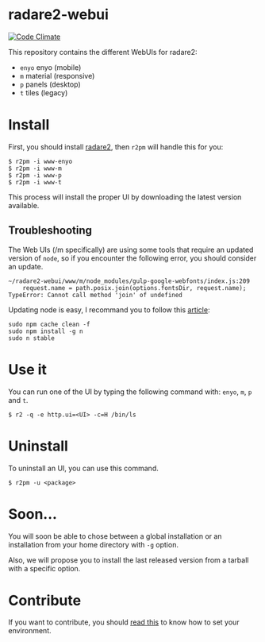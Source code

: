 radare2-webui
=============

[![Code Climate](https://codeclimate.com/github/radare/radare2-webui/badges/gpa.svg)](https://codeclimate.com/github/radare/radare2-webui)

This repository contains the different WebUIs for radare2:
* `enyo` enyo (mobile)
* `m` material (responsive)
* `p` panels (desktop)
* `t` tiles (legacy)

# Install

First, you should install [radare2](https://github.com/radare/radare2), then `r2pm` will handle this for you:

    $ r2pm -i www-enyo
    $ r2pm -i www-m
    $ r2pm -i www-p
    $ r2pm -i www-t

This process will install the proper UI by downloading the latest version available.

## Troubleshooting

The Web UIs (/m specifically) are using some tools that require an updated version of `node`, so if you encounter the following error, you should consider an update.

    ~/radare2-webui/www/m/node_modules/gulp-google-webfonts/index.js:209
        request.name = path.posix.join(options.fontsDir, request.name);
    TypeError: Cannot call method 'join' of undefined

Updating node is easy, I recommand you to follow this [article](https://davidwalsh.name/upgrade-nodejs):

    sudo npm cache clean -f
    sudo npm install -g n
    sudo n stable

# Use it

You can run one of the UI by typing the following command with: `enyo`, `m`, `p` and `t`.

    $ r2 -q -e http.ui=<UI> -c=H /bin/ls

# Uninstall

To uninstall an UI, you can use this command.

    $ r2pm -u <package>

# Soon...

You will soon be able to chose between a global installation or an installation from your home directory with `-g` option.

Also, we will propose you to install the last released version from a tarball with a specific option. 

# Contribute

If you want to contribute, you should [read this](https://github.com/radare/radare2-webui/blob/master/CONTRIBUTING.md) to know how to set your environment.